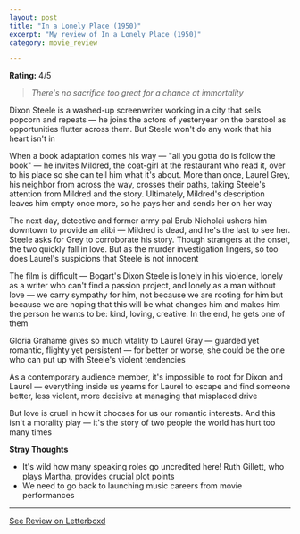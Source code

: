 ```yaml
---
layout: post
title: "In a Lonely Place (1950)"
excerpt: "My review of In a Lonely Place (1950)"
category: movie_review

---
```


**Rating:** 4/5

<blockquote><i>There's no sacrifice too great for a chance at immortality </i></blockquote>Dixon Steele is a washed-up screenwriter working in a city that sells popcorn and repeats — he joins the actors of yesteryear on the barstool as opportunities flutter across them. But Steele won't do any work that his heart isn't in

When a book adaptation comes his way — "all you gotta do is follow the book" — he invites Mildred, the coat-girl at the restaurant who read it, over to his place so she can tell him what it's about. More than once, Laurel Grey, his neighbor from across the way, crosses their paths, taking Steele's attention from Mildred and the story. Ultimately, Mildred's description leaves him empty once more, so he pays her and sends her on her way

The next day, detective and former army pal Brub Nicholai ushers him downtown to provide an alibi — Mildred is dead, and he's the last to see her. Steele asks for Grey to corroborate his story. Though strangers at the onset, the two quickly fall in love. But as the murder investigation lingers, so too does Laurel's suspicions that Steele is not innocent

The film is difficult — Bogart's Dixon Steele is lonely in his violence, lonely as a writer who can't find a passion project, and lonely as a man without love — we carry sympathy for him, not because we are rooting for him but because we are hoping that this will be what changes him and makes him the person he wants to be: kind, loving, creative. In the end, he gets one of them

Gloria Grahame gives so much vitality to Laurel Gray — guarded yet romantic, flighty yet persistent — for better or worse, she could be the one who can put up with Steele's violent tendencies

As a contemporary audience member, it's impossible to root for Dixon and Laurel — everything inside us yearns for Laurel to escape and find someone better, less violent, more decisive at managing that misplaced drive

But love is cruel in how it chooses for us our romantic interests. And this isn't a morality play — it's the story of two people the world has hurt too many times

<b>Stray Thoughts</b>
* It's wild how many speaking roles go uncredited here! Ruth Gillett, who plays Martha, provides crucial plot points
* We need to go back to launching music careers from movie performances

<hr>

[See Review on Letterboxd](https://boxd.it/4Qwwhx)
